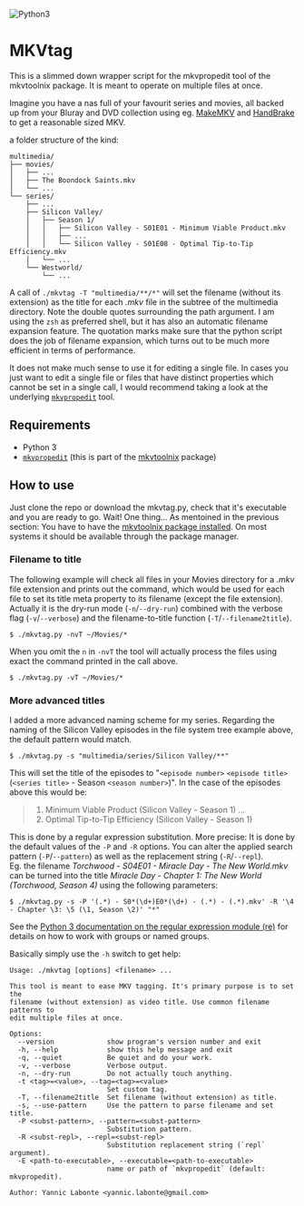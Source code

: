 ![Python3](https://img.shields.io/badge/Python-3-green.svg?logo=python&style=popout)

# MKVtag

This is a slimmed down wrapper script for the mkvpropedit tool of the
mkvtoolnix package. It is meant to operate on multiple files at once.

Imagine you have a nas full of your favourit series and movies, all backed
up from your Bluray and DVD collection using eg. [MakeMKV](https://www.makemkv.com/)
and [HandBrake](https://handbrake.fr/) to get a reasonable sized MKV.

a folder structure of the kind:
```
multimedia/
├── movies/
│   ├── ...
│   ├── The Boondock Saints.mkv
│   └── ...
└── series/
    ├── ...
    ├── Silicon Valley/
    │   ├── Season 1/
    │   │   ├── Silicon Valley - S01E01 - Minimum Viable Product.mkv
    │   │   ├── ...
    │   │   └── Silicon Valley - S01E08 - Optimal Tip-to-Tip Efficiency.mkv
    │   └── ...
    └── Westworld/
        └── ...
```
A call of `./mkvtag -T "multimedia/**/*"` will set the filename (without its
extension) as the title for each _.mkv_ file in the subtree of the multimedia
directory. Note the double quotes surrounding the path argument. I am using
the `zsh` as preferred shell, but it has also an automatic filename expansion
feature. The quotation marks make sure that the python script does the job of
filename expansion, which turns out to be much more efficient in terms of
performance.

It does not make much sense to use it for editing a single file. In cases
you just want to edit a single file or files that have distinct properties
which cannot be set in a single call, I would recommend taking a look at
the underlying [`mkvpropedit`](https://mkvtoolnix.download/doc/mkvpropedit.html) tool.


## Requirements

* Python 3
* [`mkvpropedit`](https://mkvtoolnix.download/doc/mkvpropedit.html)
(this is part of the [mkvtoolnix](https://mkvtoolnix.download/) package)


## How to use

Just clone the repo or download the mkvtag.py, check that it's executable
and you are ready to go. Wait! One thing... As mentoined in the previous section:
You have to have the [mkvtoolnix package installed](https://mkvtoolnix.download/downloads.html).
On most systems it should be available through the package manager.

### Filename to title

The following example will check all files in your Movies directory for a _.mkv_
file extension and prints out the command, which would be used for each file to
set its title meta property to its filename (except the file extension).
Actually it is the dry-run mode (`-n`/`--dry-run`) combined with the verbose flag
(`-v`/`--verbose`) and the filename-to-title function (`-T`/`--filename2title`).
```
$ ./mkvtag.py -nvT ~/Movies/*
```
When you omit the `n` in `-nvT` the tool will actually process the files using
exact the command printed in the call above.
```
$ ./mkvtag.py -vT ~/Movies/*
```

### More advanced titles

I added a more advanced naming scheme for my series. Regarding the naming of the
Silicon Valley episodes in the file system tree example above, the default pattern
would match.
```
$ ./mkvtag.py -s "multimedia/series/Silicon Valley/**"
```
This will set the title of the episodes to "`<episode number>` `<episode title>`
(`<series title>` - Season `<season number>`)". In the case of the episodes above
this would be:

  > 1. Minimum Viable Product (Silicon Valley - Season 1)
> ...
> 8. Optimal Tip-to-Tip Efficiency (Silicon Valley - Season 1)

This is done by a regular expression substitution. More precise: It is done by the
default values of the `-P` and `-R` options. You can alter the applied search 
pattern (`-P`/`--pattern`) as well as the replacement string (`-R`/`--repl`).  
Eg. the filename _Torchwood - S04E01 - Miracle Day - The New World.mkv_ can be
turned into the title _Miracle Day - Chapter 1: The New World (Torchwood, Season 4)_
using the following parameters:
```
$ ./mkvtag.py -s -P '(.*) - S0*(\d+)E0*(\d+) - (.*) - (.*).mkv' -R '\4 - Chapter \3: \5 (\1, Season \2)' "*"
```
See the [Python 3 documentation on the regular expression module (re)](https://docs.python.org/3/library/re.html)
for details on how to work with groups or named groups.

Basically simply use the `-h` switch to get help:
```
Usage: ./mkvtag [options] <filename> ...

This tool is meant to ease MKV tagging. It's primary purpose is to set the
filename (without extension) as video title. Use common filename patterns to
edit multiple files at once.

Options:
  --version             show program's version number and exit
  -h, --help            show this help message and exit
  -q, --quiet           Be quiet and do your work.
  -v, --verbose         Verbose output.
  -n, --dry-run         Do not actually touch anything.
  -t <tag>=<value>, --tag=<tag>=<value>
                        Set custom tag.
  -T, --filename2title  Set filename (without extension) as title.
  -s, --use-pattern     Use the pattern to parse filename and set title.
  -P <subst-pattern>, --pattern=<subst-pattern>
                        Substitution pattern.
  -R <subst-repl>, --repl=<subst-repl>
                        Substitution replacement string (`repl` argument).
  -E <path-to-executable>, --executable=<path-to-executable>
                        name or path of `mkvpropedit` (default: mkvpropedit).

Author: Yannic Labonte <yannic.labonte@gmail.com>
```
